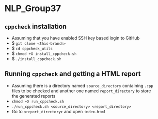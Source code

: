 # NLP_Group37

## `cppcheck` installation
* Assuming that you have enabled SSH key based login to GitHub
* $ `git clone <this-branch>`
* $ `cd cppcheck_utils`
* $ `chmod +X install_cppcheck.sh`
* $ `./install_cppcheck.sh`

## Running `cppcheck` and getting a HTML report
* Assuming there is a directory named `source_directory` containing `.cpp` files to be checked and another one named `report_directory` to store the generated reports
* `chmod +X run_cppcheck.sh`
* `./run_cppcheck.sh <source_directory> <report_directory>`
* Go to `<report_directory>` and open `index.html`
